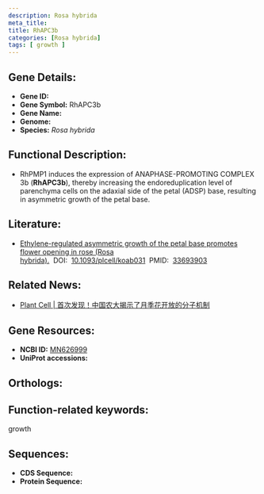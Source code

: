 ```yaml
---
description: Rosa hybrida
meta_title:
title: RhAPC3b
categories: [Rosa hybrida]
tags: [ growth ]
---
```


## Gene Details:
- **Gene ID:**	[]()
- **Gene Symbol:** RhAPC3b
- **Gene Name:** 
- **Genome:** []()
- **Species:** *Rosa hybrida*

## Functional Description:
   - RhPMP1 induces the expression of ANAPHASE-PROMOTING COMPLEX 3b (**RhAPC3b**), thereby increasing the endoreduplication level of parenchyma cells on the adaxial side of the petal (ADSP) base, resulting in asymmetric growth of the petal base.

## Literature:
   - [Ethylene-regulated asymmetric growth of the petal base promotes flower opening in rose (Rosa hybrida).]( https://academic.oup.com/plcell/article/33/4/1229/6126472?login=true)&nbsp;&nbsp;DOI:&nbsp;&nbsp;[10.1093/plcell/koab031](https://academic.oup.com/plcell/article/33/4/1229/6126472?login=true)&nbsp;&nbsp;PMID:&nbsp;&nbsp;[33693903](https://pubmed.ncbi.nlm.nih.gov/33693903/)

## Related News:
   - [Plant Cell | 首次发现！中国农大揭示了月季花开放的分子机制](https://mp.weixin.qq.com/s?__biz=Mzg3MDEwNDEyMg==&mid=2247504646&idx=4&sn=c074d6c5178276d0db99c9eaae057dec&chksm=ce907e53f9e7f74556725f79785723cbbe839d765f45c7bbb3c4f192a9fc5fd1c4f3575c8c4f&scene=27#wechat_redirect)

## Gene Resources:
- **NCBI ID:** [MN626999](https://www.ncbi.nlm.nih.gov/gene/?term=MN626999)
- **UniProt accessions:** [](https://www.uniprot.org/uniprotkb//entry)

## Orthologs:


## Function-related keywords:
growth

## Sequences:
- **CDS Sequence:**
- **Protein Sequence:**
